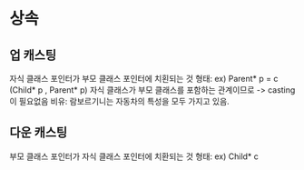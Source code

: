 # 상속
## 업 캐스팅
자식 클래스 포인터가 부모 클래스 포인터에 치횐되는 것
형태: ex) Parent* p = c (Child* p , Parent* p)
자식 클래스가 부모 클래스를 포함하는 관계이므로 -> casting이 필요없음
비유: 람보르기니는 자동차의 특성을 모두 가지고 있음.
## 다운 캐스팅
부모 클래스 포인터가 자식 클래스 포인터에 치환되는 것
형태: ex) Child* c 